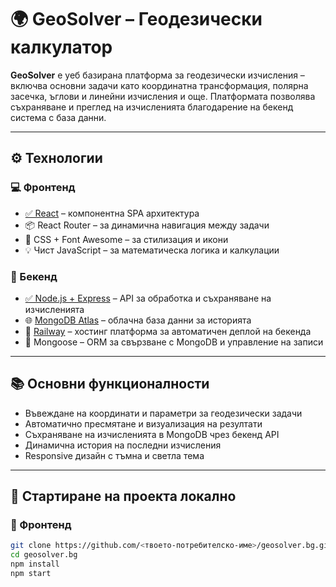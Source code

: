# 🌍 GeoSolver – Геодезически калкулатор

**GeoSolver** е уеб базирана платформа за геодезически изчисления – включва основни задачи като координатна трансформация, полярна засечка, ъглови и линейни изчисления и още. Платформата позволява съхраняване и преглед на изчисленията благодарение на бекенд система с база данни.

---

## ⚙️ Технологии

### 💻 Фронтенд
- [✅ React](https://reactjs.org/) – компонентна SPA архитектура
- 📦 React Router – за динамична навигация между задачи
- 🎨 CSS + Font Awesome – за стилизация и икони
- 💡 Чист JavaScript – за математическа логика и калкулации

### 🔧 Бекенд
- [✅ Node.js + Express](https://expressjs.com/) – API за обработка и съхраняване на изчисленията
- 🌐 [MongoDB Atlas](https://www.mongodb.com/cloud/atlas) – облачна база данни за историята
- 📡 [Railway](https://railway.app/) – хостинг платформа за автоматичен деплой на бекенда
- 🌿 Mongoose – ORM за свързване с MongoDB и управление на записи

---

## 📚 Основни функционалности

- Въвеждане на координати и параметри за геодезически задачи
- Автоматично пресмятане и визуализация на резултати
- Съхраняване на изчисленията в MongoDB чрез бекенд API
- Динамична история на последни изчисления
- Responsive дизайн с тъмна и светла тема

---

## 🚀 Стартиране на проекта локално

### 🔵 Фронтенд
```bash
git clone https://github.com/<твоето-потребителско-име>/geosolver.bg.git
cd geosolver.bg
npm install
npm start

